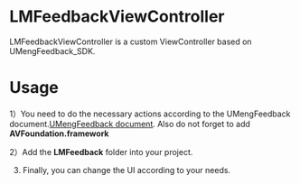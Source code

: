 # LMFeedbackViewController
LMFeedbackViewController is a custom ViewController based on UMengFeedback_SDK.

# Usage

1）You need to do the necessary actions according to the UMengFeedback document.[UMengFeedback document](http://dev.umeng.com/feedback/ios/integration). Also do not forget to add **AVFoundation.framework**

2）Add the **LMFeedback** folder into your project.

3) Finally, you can change the UI according to your needs.
